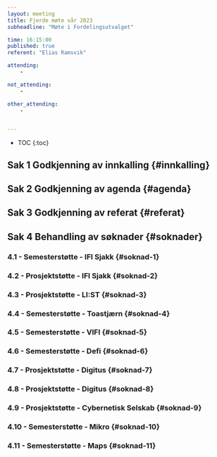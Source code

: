 ```yaml
---
layout: meeting
title: Fjerde møte vår 2023
subheadline: "Møte i Fordelingsutvalget"

time: 16:15:00
published: true
referent: "Elias Ramsvik"

attending:
    - 

not_attending:
    -

other_attending:
    -


---
```


* TOC
{:toc}


## Sak 1 Godkjenning av innkalling {#innkalling}
## Sak 2 Godkjenning av agenda {#agenda}
## Sak 3 Godkjenning av referat {#referat}
## Sak 4 Behandling av søknader {#soknader}
### 4.1 -  Semesterstøtte - IFI Sjakk {#soknad-1}
### 4.2 -  Prosjektstøtte - IFI Sjakk {#soknad-2}
### 4.3 -  Prosjektstøtte - LI:ST {#soknad-3}
### 4.4 -  Semesterstøtte - Toastjærn {#soknad-4}
### 4.5 -  Semesterstøtte - VIFI {#soknad-5}
### 4.6 -  Semesterstøtte - Defi {#soknad-6}
### 4.7 -  Prosjektstøtte - Digitus {#soknad-7}
### 4.8 -  Prosjektstøtte - Digitus {#soknad-8}
### 4.9 -  Prosjektstøtte - Cybernetisk Selskab {#soknad-9}
### 4.10 -  Semesterstøtte - Mikro {#soknad-10}
### 4.11 -  Semesterstøtte - Maps {#soknad-11}
